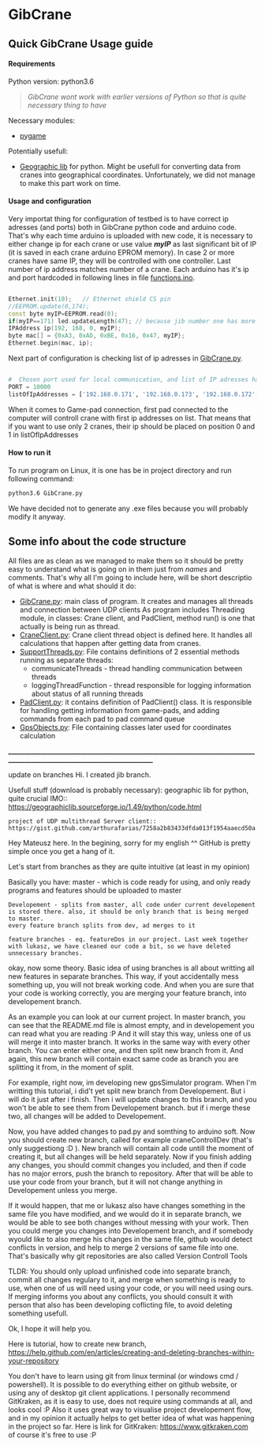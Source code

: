 # GibCrane 
## Quick GibCrane Usage guide

#### Requirements

Python version: python3.6
> _GibCrane wont work with earlier versions of Python so that is quite necessary thing to have_

Necessary modules:
- [pygame](https://www.pygame.org/news)

Potentially usefull:
- [Geographic lib](https://geographiclib.sourceforge.io/1.49/python/code.html) for python. Might be usefull for converting       data from cranes into geographical coordinates. Unfortunately, we did not manage to make this part work on time.

#### Usage and configuration

Very importat thing for configuration of testbed is to have correct ip adresses (and ports) both in GibCrane python code and arduino code. That's why each time arduino is uploaded with new code, it is necessary to either change ip for each crane or use value ***myIP*** as last significant bit of IP (it is saved in each crane arduino EPROM memory). In case 2 or more cranes have same IP, they will be controlled with one controller. Last number of ip address matches number of a crane. Each arduino has it's ip and port hardcoded in following lines in file [functions.ino](https://github.com/lukaszbos/CraneSoftware/blob/jib/jib/functions.ino).

```cpp

Ethernet.init(10);   // Ethernet shield CS pin
//EEPROM.update(0,174);
const byte myIP=EEPROM.read(0);
if(myIP==171) led.updateLength(47); // because jib number one has more leds
IPAddress ip(192, 168, 0, myIP);
byte mac[] = {0xA3, 0xAD, 0xBE, 0x16, 0x47, myIP};
Ethernet.begin(mac, ip);

```
Next part of configuration is checking list of ip adresses in [GibCrane.py](https://github.com/lukaszbos/CraneSoftware/blob/MageCodeReadableAgain/GibCraneFinal/GibCrane.py). 

```python

#  Chosen port used for local communication, and list of IP adresses hardcoded in arduino
PORT = 10000
listOfIpAddresses = ['192.168.0.171', '192.168.0.173', '192.168.0.172', '192.168.0.174']

```
When it comes to Game-pad connection, first pad connected to the computer will controll crane with first ip addresses on list. That means that if you want to use only 2 cranes, their ip should be placed on position 0 and 1 in listOfIpAddresses

#### How to run it

To run program on Linux, it is one has be in project directory and run following command:
```bash
python3.6 GibCrane.py
```
We have decided not to generate any .exe files because you will probably modify it anyway. 

## Some info about the code structure

All files are as clean as we managed to make them so it should be pretty easy to understand what is going on in them just from *names* and comments. That's why all I'm going to include here, will be short descriptio of what is where and what should it do:
- [GibCrane.py](https://github.com/lukaszbos/CraneSoftware/blob/MageCodeReadableAgain/GibCraneFinal/GibCrane.py): main class     of program. It creates and manages all threads and connection between UDP clients 
    As program includes Threading module, in classes: Crane client, and PadClient, method run() is one that actually 
    is being run as thread. 
- [CraneClient.py](https://github.com/lukaszbos/CraneSoftware/blob/MageCodeReadableAgain/GibCraneFinal/CraneClient.py): Crane client thread object is defined here. It handles all calculations 
    that happen after getting data from cranes.
- [SupportThreads.py](https://github.com/lukaszbos/CraneSoftware/blob/MageCodeReadableAgain/GibCraneFinal/SupportThreads.py): File contains           definitions of 2 essential methods running as separate threads:
    - communicateThreads - thread handling communication between threads
    - loggingThreadFunction - thread responsible for logging information about status of all running threads
- [PadClient.py](https://github.com/lukaszbos/CraneSoftware/blob/MageCodeReadableAgain/GibCraneFinal/PadClient.py): it           contains definition of PadClient() class. It is responsible for handling getting information from 
    game-pads, and adding commands from each pad to pad command queue    
- [GpsObjects.py](https://github.com/lukaszbos/CraneSoftware/blob/MageCodeReadableAgain/GibCraneFinal/GpsObjects.py):  File     containing classes later used for coordinates calculation

**_______________________________________________________________________________________________________________________**

update on branches
Hi. I created jib branch.



Usefull stuff (download is probably necessary):
    geographic lib for python, quite crucial IMO:: https://geographiclib.sourceforge.io/1.49/python/code.html 

    project of UDP multithread Server client:: https://gist.github.com/arthurafarias/7258a2b83433dfda013f1954aaecd50a


Hey Mateusz here. 
In the begining, sorry for my english ^^
GitHub is pretty simple once you get a hang of it.

Let's start from branches as they are quite intuitive  (at least in my opinion)

Basically you have:
    master - which is code ready for using, and only ready programs and features should be uploaded to master 

    Developement - splits from master, all code under current developement is stored there. also, it should be only branch that is being merged to master.
    every feature branch splits from dev, ad merges to it

    feature branches - eq. featureDos in our project. Last week together with lukasz, we have cleaned our code a bit, so we have deleted unnecessary branches.


okay, now some theory.
Basic idea of using branches is all about writting all new features in separate branches. 
This way, if yout accidentally mess something up, you will not break working code. And when you are 
sure that your code is working correctly, you are merging your feature branch, into developement branch.

As an example you can look at our current project. In master branch, you can see that the README.md file is 
almost empty, and in developement you can read what you are reading :P And it will stay this way, unless one of us will 
merge it into master branch.
It works in the same way with every other branch. You can enter either one, and then split new branch from it. 
And again, this new branch will contain exact same code as branch you are splitting it from, in the moment of split.

For example, right now, im developing new gpsSimulator program. When I'm writting this tutorial, i did't yet split new branch from Developement.
But i will do it just after i finish. Then i will update changes to this branch, and you won't be able to see them from Developement branch. but if i merge these two, 
all changes will be added to Developement. 

Now, you have added changes to pad.py and somthing to arduino soft. Now you should create new branch, called for example craneControllDev (that's only suggestiong :D ). 
New branch will contain all code untill the moment of creating it, but all changes will be held separately. Now if you finish adding any changes, 
you should commit changes you included, and then if code has no major errors, push the branch to repository. After that will be able to use your code from your branch, 
but it will not change anything in Developement unless you merge. 

If it would happen, that me or lukasz also have changes something 
in the same file you have modified, and we would do it in separate branch, we would be able to see both changes without messing with your
work. Then you could merge you changes into Developement branch, and if somebody wyould like to also merge his changes in the same file,
github would detect conflicts in version, and help to merge 2 versions of same file into one. 
That's basically why git repositories are also called Version Controll Tools



TLDR:   You should only upload unfinished code into separate branch, commit all changes regulary to it, and merge when something is ready to use, 
when one of us will need using your code, or you will need using ours. If merging informs you about any conflicts, you should consult it with person that also has been 
developing coflicting file, to avoid deleting something usefull.  

Ok, I hope it will help you.

Here is tutorial, how to create new branch, 
    https://help.github.com/en/articles/creating-and-deleting-branches-within-your-repository

You don't have to learn using git from linux terminal (or windows cmd / powershell). It is possible to do everything either on github website,
or using any of desktop git client applications. I personally recommend GitKraken, as it is easy to use, does not require using commands at all, 
and looks cool :P Also it uses great way to visualise project developement flow, and in my opinion it actually helps to get better idea of what 
was happening in the project so far. Here is link for GitKraken: 
    https://www.gitkraken.com 
of course it's free to use :P 
